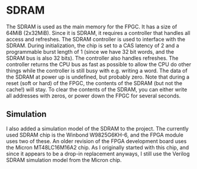 # SDRAM
The SDRAM is used as the main memory for the FPGC. It has a size of 64MiB (2x32MiB). Since it is SDRAM, it requires a controller that handles all access and refreshes. The SDRAM controller is used to interface with the SDRAM. During initialization, the chip is set to a CAS latency of 2 and a programmable burst length of 1 (since we have 32 bit words, and the SDRAM bus is also 32 bits). The controller also handles refreshes. The controller returns the CPU bus as fast as possible to allow the CPU do other things while the controller is still busy with e.g. writing a word. The data of the SDRAM at power up is undefined, but probably zero. Note that during a reset (soft or hard) of the FPGC, the contents of the SDRAM (but not the cache!) will stay. To clear the contents of the SDRAM, you can either write all addresses with zeros, or power down the FPGC for several seconds.

## Simulation
I also added a simulation model of the SDRAM to the project. The currently used SDRAM chip is the Winbond W9825G6KH-6, and the FPGA module uses two of these. An older revision of the FPGA development board uses the Micron MT48LC16M16A2 chip. As I originally started with this chip, and since it appears to be a drop-in replacement anyways, I still use the Verilog SDRAM simulation model from the Micron chip.
